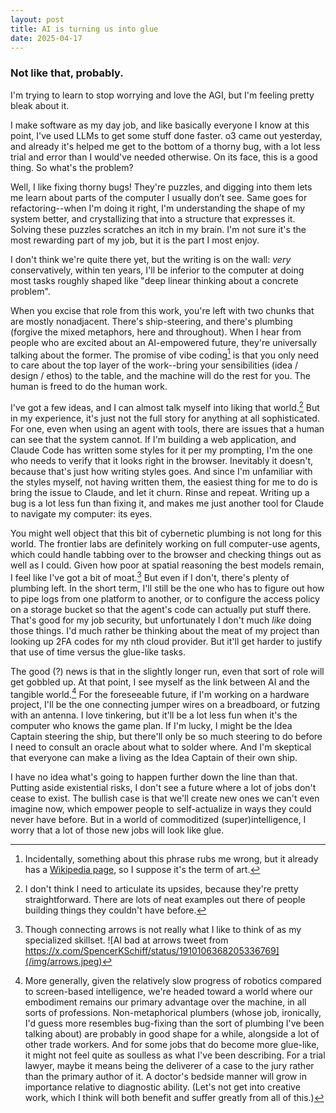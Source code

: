 ```yaml
---
layout: post
title: AI is turning us into glue
date: 2025-04-17
---
```


### Not like that, probably.

I'm trying to learn to stop worrying and love the AGI, but I'm feeling pretty bleak about it.

I make software as my day job, and like basically everyone I know at this point, I've used LLMs to get some stuff done faster. o3 came out yesterday, and already it's helped me get to the bottom of a thorny bug, with a lot less trial and error than I would've needed otherwise. On its face, this is a good thing. So what's the problem?

Well, I like fixing thorny bugs! They're puzzles, and digging into them lets me learn about parts of the computer I usually don’t see. Same goes for refactoring--when I'm doing it right, I'm understanding the shape of my system better, and crystallizing that into a structure that expresses it. Solving these puzzles scratches an itch in my brain. I'm not sure it's the most rewarding part of my job, but it is the part I most enjoy.

I don't think we're quite there yet, but the writing is on the wall: *very* conservatively, within ten years, I'll be inferior to the computer at doing most tasks roughly shaped like "deep linear thinking about a concrete problem". 

When you excise that role from this work, you're left with two chunks that are mostly nonadjacent. There's ship-steering, and there's plumbing (forgive the mixed metaphors, here and throughout). When I hear from people who are excited about an AI-empowered future, they're universally talking about the former. The promise of vibe coding[^1] is that you only need to care about the top layer of the work--bring your sensibilities (idea / design / ethos) to the table, and the machine will do the rest for you. The human is freed to do the human work.

I've got a few ideas, and I can almost talk myself into liking that world.[^2] But in my experience, it's just not the full story for anything at all sophisticated. For one, even when using an agent with tools, there are issues that a human can see that the system cannot. If I'm building a web application, and Claude Code has written some styles for it per my prompting, I'm the one who needs to verify that it looks right in the browser. Inevitably it doesn't, because that's just how writing styles goes. And since I'm unfamiliar with the styles myself, not having written them, the easiest thing for me to do is bring the issue to Claude, and let it churn. Rinse and repeat. Writing up a bug is a lot less fun than fixing it, and makes me just another tool for Claude to navigate my computer: its eyes.

You might well object that this bit of cybernetic plumbing is not long for this world. The frontier labs are definitely working on full computer-use agents, which could handle tabbing over to the browser and checking things out as well as I could. Given how poor at spatial reasoning the best models remain, I feel like I've got a bit of moat.[^3] But even if I don't, there's plenty of plumbing left. In the short term, I'll still be the one who has to figure out how to pipe logs from one platform to another, or to configure the access policy on a storage bucket so that the agent's code can actually put stuff there. That's good for my job security, but unfortunately I don't much *like* doing those things. I'd much rather be thinking about the meat of my project than looking up 2FA codes for my nth cloud provider. But it'll get harder to justify that use of time versus the glue-like tasks.

The good (?) news is that in the slightly longer run, even that sort of role will get gobbled up. At that point, I see myself as the link between AI and the tangible world.[^4] For the foreseeable future, if I'm working on a hardware project, I'll be the one connecting jumper wires on a breadboard, or futzing with an antenna. I love tinkering, but it'll be a lot less fun when it's the computer who knows the game plan. If I'm lucky, I might be the Idea Captain steering the ship, but there'll only be so much steering to do before I need to consult an oracle about what to solder where. And I'm skeptical that everyone can make a living as the Idea Captain of their own ship.

I have no idea what's going to happen further down the line than that. Putting aside existential risks, I don't see a future where a lot of jobs don't cease to exist. The bullish case is that we'll create new ones we can't even imagine now, which empower people to self-actualize in ways they could never have before. But in a world of commoditized (super)intelligence, I worry that a lot of those new jobs will look like glue.



[^1]: Incidentally, something about this phrase rubs me wrong, but it already has a [Wikipedia page](https://en.wikipedia.org/wiki/Vibe_coding), so I suppose it's the term of art.

[^2]: I don't think I need to articulate its upsides, because they're pretty straightforward. There are lots of neat examples out there of people building things they couldn't have before.

[^3]: Though connecting arrows is not really what I like to think of as my specialized skillset. ![AI bad at arrows tweet from https://x.com/SpencerKSchiff/status/1910106368205336769](/img/arrows.jpeg)

[^4]: More generally, given the relatively slow progress of robotics compared to screen-based intelligence, we're headed toward a world where our embodiment remains our primary advantage over the machine, in all sorts of professions. Non-metaphorical plumbers (whose job, ironically, I'd guess more resembles bug-fixing than the sort of plumbing I've been talking about) are probably in good shape for a while, alongside a lot of other trade workers. And for some jobs that do become more glue-like, it might not feel quite as soulless as what I've been describing. For a trial lawyer, maybe it means being the deliverer of a case to the jury rather than the primary author of it. A doctor's bedside manner will grow in importance relative to diagnostic ability. (Let's not get into creative work, which I think will both benefit and suffer greatly from all of this.)